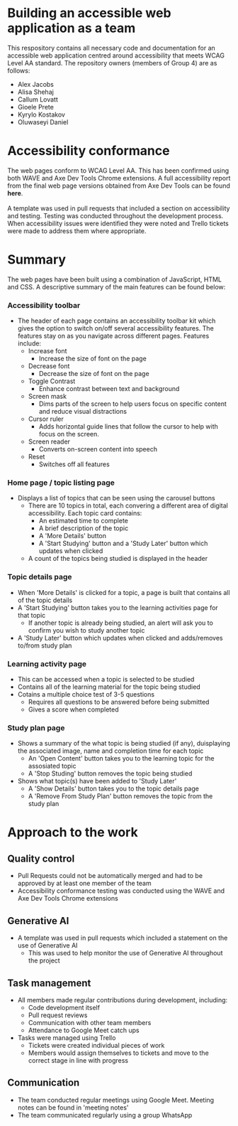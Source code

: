 # Building an accessible web application as a team
This respository contains all necessary code and documentation for an accessible web application centred around accessibility that meets WCAG Level AA standard. The repository owners (members of Group 4) are as follows: 
- Alex Jacobs
- Alisa Shehaj
- Callum Lovatt
- Gioele Prete
- Kyrylo Kostakov
- Oluwaseyi Daniel

# Accessibility conformance
The web pages conform to WCAG Level AA. This has been confirmed using both WAVE and Axe Dev Tools Chrome extensions. A full accessibility report from the final web page versions obtained from Axe Dev Tools can be found **here**.<br><br>
A template was used in pull requests that included a section on accessibility and testing. Testing was conducted throughout the development process. When accessibility issues were identified they were noted and Trello tickets were made to address them where appropriate.

# Summary
The web pages have been built using a combination of JavaScript, HTML and CSS. A descriptive summary of the main features can be found below:
### Accessibility toolbar
- The header of each page contains an accessibility toolbar kit which gives the option to switch on/off several accessibility features. The features stay on as you navigate across different pages. Features include:
  - Increase font
    - Increase the size of font on the page   
  - Decrease font
    - Decrease the size of font on the page  
  - Toggle Contrast
    - Enhance contrast between text and background
  - Screen mask
    - Dims parts of the screen to help users focus on specific content and reduce visual distractions
  - Cursor ruler
    - Adds horizontal guide lines that follow the cursor to help with focus on the screen.
  - Screen reader
    - Converts on-screen content into speech
  - Reset
    - Switches off all features  
### Home page / topic listing page
- Displays a list of topics that can be seen using the carousel buttons
  - There are 10 topics in total, each convering a different area of digital accessibility. Each topic card contains:
    - An estimated time to complete
    - A brief description of the topic
    - A 'More Details' button
    - A 'Start Studying' button and a 'Study Later' button which updates when clicked 
  - A count of the topics being studied is displayed in the header
### Topic details page
- When 'More Details' is clicked for a topic, a page is built that contains all of the topic details
- A 'Start Studying' button takes you to the learning activities page for that topic
  - If another topic is already being studied, an alert will ask you to confirm you wish to study another topic
- A 'Study Later' button which updates when clicked and adds/removes to/from study plan
### Learning activity page
- This can be accessed when a topic is selected to be studied
- Contains all of the learning material for the topic being studied
- Cotains a multiple choice test of 3-5 questions
  - Requires all questions to be answered before being submitted
  - Gives a score when completed
### Study plan page
- Shows a summary of the what topic is being studied (if any), duisplaying the associated image, name and completion time for each topic
  - An 'Open Content' button takes you to the learning topic for the assosiated topic
  - A 'Stop Studing' button removes the topic being studied
- Shows what topic(s) have been added to 'Study Later'
  - A 'Show Details' button takes you to the topic details page
  - A 'Remove From Study Plan' button removes the topic from the study plan

# Approach to the work
## Quality control 
- Pull Requests could not be automatically merged and had to be approved by at least one member of the team
- Accessibility conformance testing was conducted using the WAVE and Axe Dev Tools Chrome extensions
## Generative AI
- A template was used in pull requests which included a statement on the use of Generative AI
  - This was used to help monitor the use of Generative AI throughout the project
## Task management
- All members made regular contributions during development, including:
  - Code development itself
  - Pull request reviews
  - Communication with other team members
  - Attendance to Google Meet catch ups 
- Tasks were managed using Trello
  - Tickets were created individual pieces of work
  - Members would assign themselves to tickets and move to the correct stage in line with progress
## Communication
- The team conducted regular meetings using Google Meet. Meeting notes can be found in 'meeting notes'
- The team communicated regularly using a group WhatsApp

